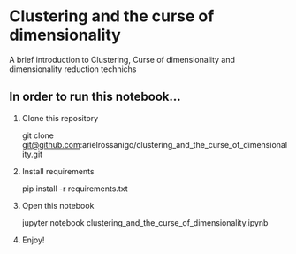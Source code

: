 # Clustering and the curse of dimensionality

A brief introduction to Clustering, Curse of dimensionality and dimensionality reduction technichs

## In order to run this notebook...

1. Clone this repository

    git clone git@github.com:arielrossanigo/clustering_and_the_curse_of_dimensionality.git

2. Install requirements

    pip install -r requirements.txt

3. Open this notebook

    jupyter notebook clustering_and_the_curse_of_dimensionality.ipynb

4. Enjoy!

